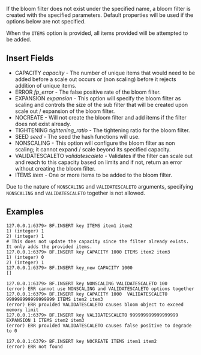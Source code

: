 If the bloom filter does not exist under the specified name, a bloom filter is created with the specified parameters. Default properties will be used if the options below are not specified.

When the `ITEMS` option is provided, all items provided will be attempted to be added.

## Insert Fields

* CAPACITY *capacity* -  The number of unique items that would need to be added before a scale out occurs or (non scaling) before it rejects addition of unique items. 
* ERROR *fp_error* - The false positive rate of the bloom filter.
* EXPANSION *expansion* - This option will specify the bloom filter as scaling and controls the size of the sub filter that will be created upon scale out / expansion of the bloom filter.
* NOCREATE  - Will not create the bloom filter and add items if the filter does not exist already.
* TIGHTENING *tightening_ratio* - The tightening ratio for the bloom filter.
* SEED *seed* - The seed the hash functions will use.
* NONSCALING - This option will configure the bloom filter as non scaling; it cannot expand / scale beyond its specified capacity.
* VALIDATESCALETO *validatescaleto* - Validates if the filter can scale out and reach to this capacity based on limits and if not, return an error without creating the bloom filter.
* ITEMS *item* - One or more items to be added to the bloom filter.

Due to the nature of `NONSCALING` and `VALIDATESCALETO` arguments, specifying `NONSCALING` and `VALIDATESCALETO` together is not allowed.

## Examples

```
127.0.0.1:6379> BF.INSERT key ITEMS item1 item2
1) (integer) 1
2) (integer) 1
# This does not update the capacity since the filter already exists. It only adds the provided items.
127.0.0.1:6379> BF.INSERT key CAPACITY 1000 ITEMS item2 item3
1) (integer) 0
2) (integer) 1
127.0.0.1:6379> BF.INSERT key_new CAPACITY 1000
[]
```

```
127.0.0.1:6379> BF.INSERT key NONSCALING VALIDATESCALETO 100
(error) ERR cannot use NONSCALING and VALIDATESCALETO options together
127.0.0.1:6379> BF.INSERT key CAPACITY 1000  VALIDATESCALETO 999999999999999999 ITEMS item2 item3
(error) ERR provided VALIDATESCALETO causes bloom object to exceed memory limit
127.0.0.1:6379> BF.INSERT key VALIDATESCALETO 999999999999999999 EXPANSION 1 ITEMS item2 item3
(error) ERR provided VALIDATESCALETO causes false positive to degrade to 0
```
```
127.0.0.1:6379> BF.INSERT key NOCREATE ITEMS item1 item2
(error) ERR not found
```